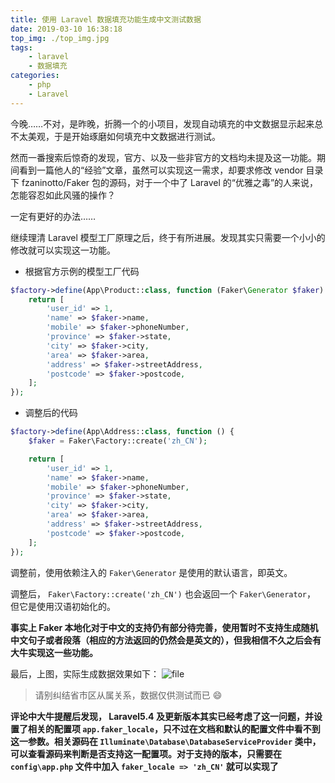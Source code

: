 ```yaml
---
title: 使用 Laravel 数据填充功能生成中文测试数据
date: 2019-03-10 16:38:18
top_img: ./top_img.jpg
tags:
    - laravel
    - 数据填充
categories:
    - php
    - Laravel
---
```


今晚……不对，是昨晚，折腾一个的小项目，发现自动填充的中文数据显示起来总不太美观，于是开始琢磨如何填充中文数据进行测试。

然而一番搜索后惊奇的发现，官方、以及一些非官方的文档均未提及这一功能。期间看到一篇他人的“经验”文章，虽然可以实现这一需求，却要求修改 vendor 目录下 fzaninotto/Faker 包的源码，对于一个中了 Laravel 的“优雅之毒”的人来说，怎能容忍如此风骚的操作？

一定有更好的办法……

继续理清 Laravel 模型工厂原理之后，终于有所进展。发现其实只需要一个小小的修改就可以实现这一功能。

- 根据官方示例的模型工厂代码

```php
$factory->define(App\Product::class, function (Faker\Generator $faker) {
    return [
        'user_id' => 1,
        'name' => $faker->name,
        'mobile' => $faker->phoneNumber,
        'province' => $faker->state,
        'city' => $faker->city,
        'area' => $faker->area,
        'address' => $faker->streetAddress,
        'postcode' => $faker->postcode,
    ];
});
```

- 调整后的代码

```php
$factory->define(App\Address::class, function () {
    $faker = Faker\Factory::create('zh_CN');

    return [
        'user_id' => 1,
        'name' => $faker->name,
        'mobile' => $faker->phoneNumber,
        'province' => $faker->state,
        'city' => $faker->city,
        'area' => $faker->area,
        'address' => $faker->streetAddress,
        'postcode' => $faker->postcode,
    ];
});
```

调整前，使用依赖注入的 `Faker\Generator` 是使用的默认语言，即英文。

调整后， `Faker\Factory::create('zh_CN')` 也会返回一个 `Faker\Generator`， 但它是使用汉语初始化的。

**事实上 Faker 本地化对于中文的支持仍有部分待完善，使用暂时不支持生成随机中文句子或者段落（相应的方法返回的仍然会是英文的），但我相信不久之后会有大牛实现这一些功能。**

最后，上图，实际生成数据效果如下：
![file](./result.png)
> 请别纠结省市区从属关系，数据仅供测试而已 :smile:

**评论中大牛提醒后发现， Laravel5.4 及更新版本其实已经考虑了这一问题，并设置了相关的配置项 `app.faker_locale`，只不过在文档和默认的配置文件中看不到这一参数。相关源码在 `Illuminate\Database\DatabaseServiceProvider` 类中，可以查看源码来判断是否支持这一配置项。对于支持的版本，只需要在 `config\app.php` 文件中加入 `faker_locale => 'zh_CN'` 就可以实现了**
